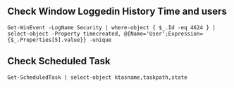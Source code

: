 ## Check Window Loggedin History Time and users

```
Get-WinEvent -LogName Security | where-object { $_.Id -eq 4624 } | select-object -Property timecreated, @{Name='User';Expression={$_.Properties[5].value}} -unique
```

## Check Scheduled Task

```
Get-ScheduledTask | select-object ktasname,taskpath,state
```
